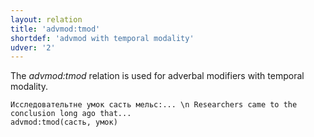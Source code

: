 ```yaml
---
layout: relation
title: 'advmod:tmod'
shortdef: 'advmod with temporal modality'
udver: '2'
---
```


The _advmod:tmod_ relation is used for adverbal modifiers with temporal modality.

~~~ sdparse
Исследовательтне умок састь мельс:... \n Researchers came to the conclusion long ago that...
advmod:tmod(састь, умок)

~~~

<!-- Interlanguage links updated Út 9. května 2023, 20:03:58 CEST -->
